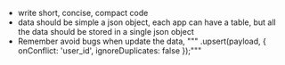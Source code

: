- write short, concise, compact code
- data should be simple a json object, each app can have a table, but all the data should be stored in a single json object
- Remember avoid bugs when update the data, """            .upsert(payload, { 
              onConflict: 'user_id',
              ignoreDuplicates: false 
            });"""
